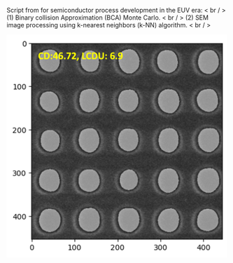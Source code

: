 Script from for semiconductor process development in the EUV era: < br / >
(1) Binary collision Approximation (BCA) Monte Carlo. < br / >
(2) SEM image processing using k-nearest neighbors (k-NN) algorithm. < br / > 

![Example](./vias.png)
